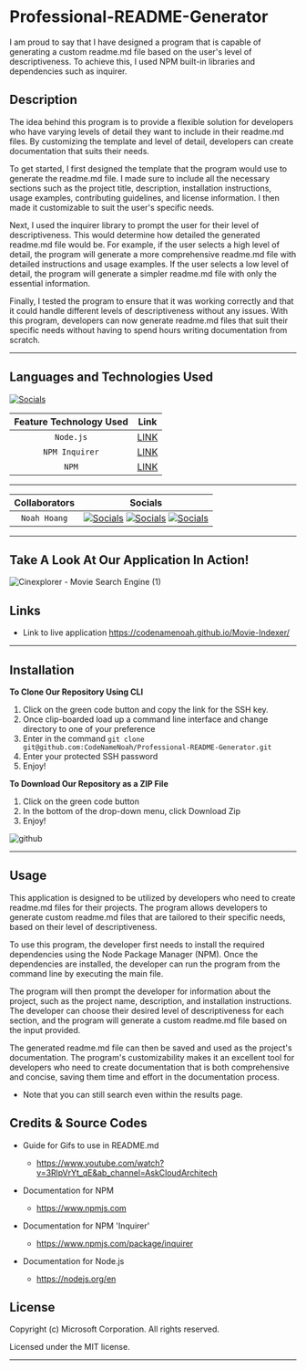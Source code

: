 # Professional-README-Generator

I am proud to say that I have designed a program that is capable of generating a custom readme.md file based on the user's level of descriptiveness. To achieve this, I used NPM built-in libraries and dependencies such as inquirer.

## Description

The idea behind this program is to provide a flexible solution for developers who have varying levels of detail they want to include in their readme.md files. By customizing the template and level of detail, developers can create documentation that suits their needs.

To get started, I first designed the template that the program would use to generate the readme.md file. I made sure to include all the necessary sections such as the project title, description, installation instructions, usage examples, contributing guidelines, and license information. I then made it customizable to suit the user's specific needs.

Next, I used the inquirer library to prompt the user for their level of descriptiveness. This would determine how detailed the generated readme.md file would be. For example, if the user selects a high level of detail, the program will generate a more comprehensive readme.md file with detailed instructions and usage examples. If the user selects a low level of detail, the program will generate a simpler readme.md file with only the essential information.

Finally, I tested the program to ensure that it was working correctly and that it could handle different levels of descriptiveness without any issues. With this program, developers can now generate readme.md files that suit their specific needs without having to spend hours writing documentation from scratch.

---

## Languages and Technologies Used

[![Socials](https://skillicons.dev/icons?i=html,css,js,git)](https://skillicons.dev)

| Feature Technology Used |                      Link                      |
| :---------------------: | :--------------------------------------------: |
|        `Node.js`        |         [LINK](https://nodejs.dev/en/)         |
|     `NPM Inquirer`      | [LINK](https://www.npmjs.com/package/inquirer) |
|          `NPM`          |         [LINK](https://www.npmjs.com/)         |

---

| Collaborators |                                                                                                                                  Socials                                                                                                                                   |
| :-----------: | :------------------------------------------------------------------------------------------------------------------------------------------------------------------------------------------------------------------------------------------------------------------------: |
| `Noah Hoang`  | [![Socials](https://skillicons.dev/icons?i=git)](https://github.com/codenamenoah) [![Socials](https://skillicons.dev/icons?i=linkedin)](https://www.linkedin.com/in/codenamenoah/) [![Socials](https://skillicons.dev/icons?i=twitter)](https://twitter.com/CodeNameNoahH) |

---

## Take A Look At Our Application In Action!

<!-- ! MAKE GIF ! -->

![Cinexplorer - Movie Search Engine (1)](https://user-images.githubusercontent.com/127361736/231364570-eb024729-1fe9-4134-a29f-bc1f010a6c50.gif)

## Links

<!-- ! LINK VIDEO ! -->

- Link to live application https://codenamenoah.github.io/Movie-Indexer/

---

## Installation

**To Clone Our Repository Using CLI**

1. Click on the green code button and copy the link for the SSH key.
2. Once clip-boarded load up a command line interface and change directory to one of your preference
3. Enter in the command `git clone git@github.com:CodeNameNoah/Professional-README-Generator.git`
4. Enter your protected SSH password
5. Enjoy!

**To Download Our Repository as a ZIP File**

1. Click on the green code button
2. In the bottom of the drop-down menu, click Download Zip
3. Enjoy!

![github](https://user-images.githubusercontent.com/127361736/227422005-d28a9020-e331-4098-976b-df9c1e545bb4.png)

---

## Usage

This application is designed to be utilized by developers who need to create readme.md files for their projects. The program allows developers to generate custom readme.md files that are tailored to their specific needs, based on their level of descriptiveness.

To use this program, the developer first needs to install the required dependencies using the Node Package Manager (NPM). Once the dependencies are installed, the developer can run the program from the command line by executing the main file.

The program will then prompt the developer for information about the project, such as the project name, description, and installation instructions. The developer can choose their desired level of descriptiveness for each section, and the program will generate a custom readme.md file based on the input provided.

The generated readme.md file can then be saved and used as the project's documentation. The program's customizability makes it an excellent tool for developers who need to create documentation that is both comprehensive and concise, saving them time and effort in the documentation process.

- Note that you can still search even within the results page.

## Credits & Source Codes

- Guide for Gifs to use in README.md

  - https://www.youtube.com/watch?v=3RlpVrYt_qE&ab_channel=AskCloudArchitech

- Documentation for NPM

  - https://www.npmjs.com

- Documentation for NPM 'Inquirer'

  - https://www.npmjs.com/package/inquirer

- Documentation for Node.js

  - https://nodejs.org/en

## License

Copyright (c) Microsoft Corporation. All rights reserved.

Licensed under the MIT license.

---
